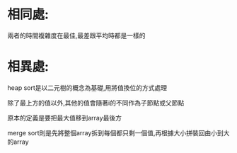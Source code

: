# 相同處:

兩者的時間複雜度在最佳,最差跟平均時都是一樣的

# 相異處:

heap sort是以二元樹的概念為基礎,用將值換位的方式處理

除了最上方的值以外,其他的值會隨著i的不同作為子節點或父節點

原本的定義是要把最大值移到array最後方

merge sort則是先將整個array拆到每個都只剩一個值,再根據大小拼裝回由小到大的array
